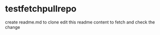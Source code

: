 # testfetchpullrepo
create readme.md to clone
edit this readme content to fetch and check the change
